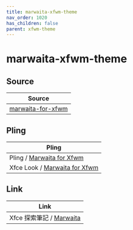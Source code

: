```yaml
---
title: marwaita-xfwm-theme
nav_order: 1020
has_children: false
parent: xfwm-theme
---
```



# marwaita-xfwm-theme


## Source

| Source |
| --- |
| [marwaita-for-xfwm](https://gitlab.com/wednesbunny/marwaita-for-xfwm) |


## Pling

| Pling |
| --- |
| Pling / [Marwaita for Xfwm](https://www.pling.com/p/1877124) |
| Xfce Look / [Marwaita for Xfwm](https://www.xfce-look.org/p/1877124) |


## Link

| Link |
| --- |
| Xfce 探索筆記 / [Marwaita](https://samwhelp.github.io/note-about-xfce/read/link/theme/marwaita.html) |
